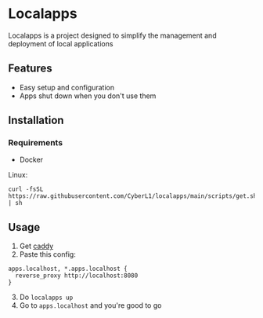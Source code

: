 # Localapps

Localapps is a project designed to simplify the management and deployment of local applications

## Features

- Easy setup and configuration
- Apps shut down when you don't use them

## Installation

### Requirements
 - Docker

Linux:
  ```
  curl -fsSL https://raw.githubusercontent.com/CyberL1/localapps/main/scripts/get.sh | sh
  ```

## Usage

1. Get [caddy](https://caddyserver.com)
2. Paste this config:
  ```
  apps.localhost, *.apps.localhost {
    reverse_proxy http://localhost:8080
  }
  ```

3. Do `localapps up`
4. Go to `apps.localhost` and you're good to go
